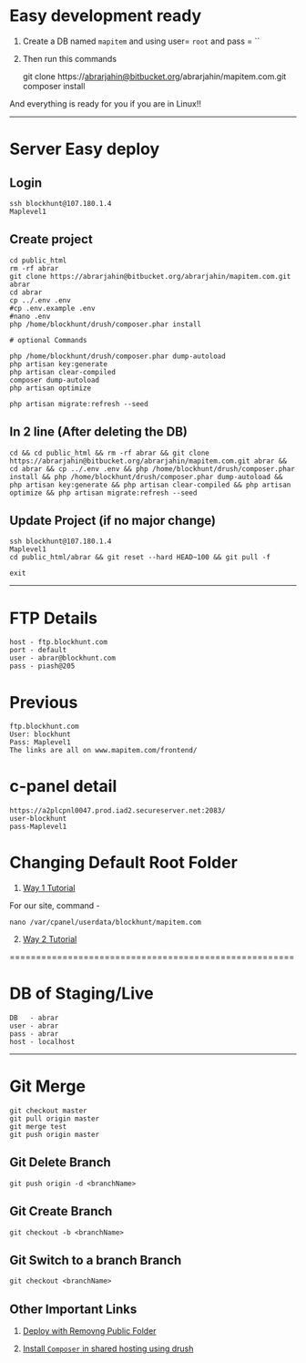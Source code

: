 # Easy development ready #

1. Create a DB named `mapitem` and using user= `root` and pass = ``
2. Then run this commands

	git clone https://abrarjahin@bitbucket.org/abrarjahin/mapitem.com.git
	composer install

And everything is ready for you if you are in Linux!!

___________________________________________________________________________

# Server Easy deploy #

Login
-----

	ssh blockhunt@107.180.1.4
	Maplevel1

Create project
--------------

	cd public_html
	rm -rf abrar
	git clone https://abrarjahin@bitbucket.org/abrarjahin/mapitem.com.git abrar
	cd abrar
	cp ../.env .env
	#cp .env.example .env
	#nano .env
	php /home/blockhunt/drush/composer.phar install

	# optional Commands

	php /home/blockhunt/drush/composer.phar dump-autoload
	php artisan key:generate
	php artisan clear-compiled
	composer dump-autoload
	php artisan optimize

	php artisan migrate:refresh --seed

In 2 line (After deleting the DB)
---------------------------------

	cd && cd public_html && rm -rf abrar && git clone https://abrarjahin@bitbucket.org/abrarjahin/mapitem.com.git abrar && cd abrar && cp ../.env .env && php /home/blockhunt/drush/composer.phar install && php /home/blockhunt/drush/composer.phar dump-autoload && php artisan key:generate && php artisan clear-compiled && php artisan optimize && php artisan migrate:refresh --seed

Update Project (if no major change)
-----------------------------------

	ssh blockhunt@107.180.1.4
	Maplevel1
	cd public_html/abrar && git reset --hard HEAD~100 && git pull -f

	exit

___________________________________________________________________________________________

FTP Details
===========

	host - ftp.blockhunt.com
	port - default
	user - abrar@blockhunt.com
	pass - piash@205

Previous
========

	ftp.blockhunt.com
	User: blockhunt
	Pass: Maplevel1
	The links are all on www.mapitem.com/frontend/

c-panel detail
==============

	https://a2plcpnl0047.prod.iad2.secureserver.net:2083/
	user-blockhunt
	pass-Maplevel1

Changing Default Root Folder
============================

1. [Way 1 Tutorial](https://www.servint.net/university/article/the-tech-bench-changing-a-document-root-in-cpanel/)

For our site, command -

	nano /var/cpanel/userdata/blockhunt/mapitem.com

2. [Way 2 Tutorial](https://manage.accuwebhosting.com/knowledgebase/1269/How-do-I-change-document-root-folder-to-some-sub-folder-using-an-htaccess-file.html)

======================================================

DB of Staging/Live
==================

	DB   - abrar
	user - abrar
	pass - abrar
	host - localhost

------------------------------------------------------

Git Merge
=========

	git checkout master
	git pull origin master
	git merge test
	git push origin master

Git Delete Branch
-----------------

	git push origin -d <branchName>

Git Create Branch
-----------------

	git checkout -b <branchName>

Git Switch to a branch Branch
-----------------------------

	git checkout <branchName>

Other Important Links
---------------------

1. [Deploy with Removng Public Folder](http://stackoverflow.com/questions/28364496/laravel-5-remove-public-from-url/28735930#28735930)

2. [Install `Composer` in shared hosting using drush](https://www.godaddy.com/help/how-to-install-drush-on-cpanel-shared-hosting-12396)